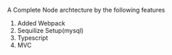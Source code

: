 A Complete Node archtecture by the following features

1. Added Webpack
2. Sequilize Setup(mysql)
3. Typescript
4. MVC
